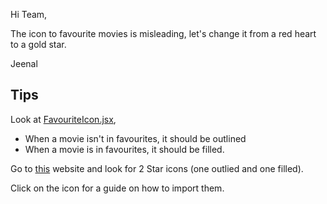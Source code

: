 Hi Team,

The icon to favourite movies is misleading, let's change it from a red heart to a gold star.

Jeenal

## Tips

Look at [FavouriteIcon.jsx](../src/components/FavouriteIcon.jsx),

- When a movie isn't in favourites, it should be outlined 
- When a movie is in favourites, it should be filled.

Go to [this](https://react-icons.github.io/react-icons/) website and look for 2 Star icons (one outlied and one filled). 

Click on the icon for a guide on how to import them.